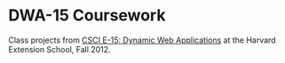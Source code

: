 # DWA-15 Coursework

Class projects from [CSCI E-15: Dynamic Web Applications](https://www.extension.harvard.edu/academics/courses/dynamic-web-applications/24574) at the Harvard Extension School, Fall 2012.
